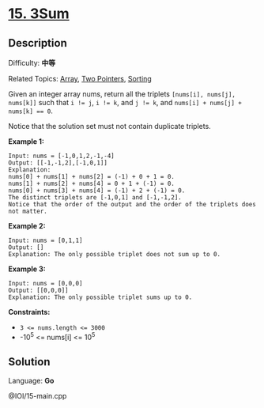 # [15\. 3Sum](https://leetcode.cn/problems/3sum/)

## Description

Difficulty: **中等**  

Related Topics: [Array](https://leetcode.cn/tag/https://leetcode.cn/tag/array//), [Two Pointers](https://leetcode.cn/tag/https://leetcode.cn/tag/two-pointers//), [Sorting](https://leetcode.cn/tag/https://leetcode.cn/tag/sorting//)


Given an integer array nums, return all the triplets `[nums[i], nums[j], nums[k]]` such that `i != j`, `i != k`, and `j != k`, and `nums[i] + nums[j] + nums[k] == 0`.

Notice that the solution set must not contain duplicate triplets.

**Example 1:**

```
Input: nums = [-1,0,1,2,-1,-4]
Output: [[-1,-1,2],[-1,0,1]]
Explanation: 
nums[0] + nums[1] + nums[2] = (-1) + 0 + 1 = 0.
nums[1] + nums[2] + nums[4] = 0 + 1 + (-1) = 0.
nums[0] + nums[3] + nums[4] = (-1) + 2 + (-1) = 0.
The distinct triplets are [-1,0,1] and [-1,-1,2].
Notice that the order of the output and the order of the triplets does not matter.
```

**Example 2:**

```
Input: nums = [0,1,1]
Output: []
Explanation: The only possible triplet does not sum up to 0.
```

**Example 3:**

```
Input: nums = [0,0,0]
Output: [[0,0,0]]
Explanation: The only possible triplet sums up to 0.
```

**Constraints:**

*   `3 <= nums.length <= 3000`
*   -10<sup>5</sup> <= nums[i] <= 10<sup>5</sup>


## Solution

Language: **Go**

@IOI/15-main.cpp
